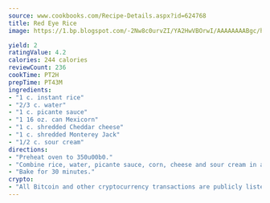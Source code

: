 ```yaml
---
source: www.cookbooks.com/Recipe-Details.aspx?id=624768
title: Red Eye Rice
image: https://1.bp.blogspot.com/-2Nw8c0urvZI/YA2HwVBOrwI/AAAAAAAABgc/hcoCuYbLRGghREWYfHLERS8jzKEXzVPXwCLcBGAsYHQ/s154/14.png

yield: 2
ratingValue: 4.2
calories: 244 calories
reviewCount: 236
cookTime: PT2H
prepTime: PT43M
ingredients:
- "1 c. instant rice"
- "2/3 c. water"
- "1 c. picante sauce"
- "1 16 oz. can Mexicorn"
- "1 c. shredded Cheddar cheese"
- "1 c. shredded Monterey Jack"
- "1/2 c. sour cream"
directions:
- "Preheat oven to 350u00b0."
- "Combine rice, water, picante sauce, corn, cheese and sour cream in a 2-quart baking dish."
- "Bake for 30 minutes."
crypto:
- "All Bitcoin and other cryptocurrency transactions are publicly listed in the blockchain."
---
```

